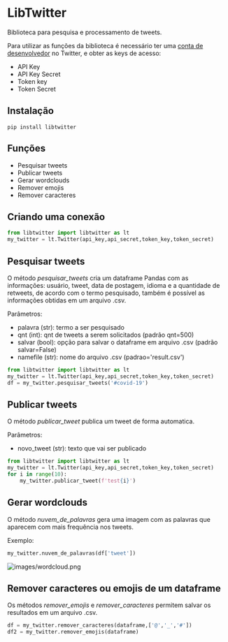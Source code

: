 LibTwitter
==========

Biblioteca para pesquisa e processamento de tweets.

Para utilizar as funções da biblioteca é necessário ter uma [conta de desenvolvedor](https://developer.twitter.com/en) no Twitter, e obter as keys de acesso:

- API Key
- API Key Secret
- Token key
- Token Secret

## Instalação

`pip install libtwitter`

## Funções

- Pesquisar tweets
- Publicar tweets
- Gerar wordclouds
- Remover emojis
- Remover caracteres

## Criando uma conexão

```python
from libtwitter import libtwitter as lt
my_twitter = lt.Twitter(api_key,api_secret,token_key,token_secret)
```

## Pesquisar tweets

O método *pesquisar_tweets* cria um dataframe  Pandas com as informações: usuário, tweet, data de postagem, idioma e a quantidade de retweets, de acordo com o termo pesquisado, também é possível as informações obtidas em um arquivo .csv.

Parâmetros:

- palavra (str): termo a ser pesquisado
- qnt (int): qnt de tweets a serem solicitados (padrão qnt=500)
- salvar (bool): opção para salvar o dataframe em arquivo .csv (padrão salvar=False)
- namefile (str): nome do arquivo .csv (padrao='result.csv')

```python
from libtwitter import libtwitter as lt
my_twitter = lt.Twitter(api_key,api_secret,token_key,token_secret)
df = my_twitter.pesquisar_tweets('#covid-19')
```

## Publicar tweets

O método *publicar_tweet* publica um tweet de forma automatica.

Parâmetros:

- novo_tweet (str): texto que vai ser publicado

```python
from libtwitter import libtwitter as lt
my_twitter = lt.Twitter(api_key,api_secret,token_key,token_secret)
for i in range(10):
	my_twitter.publicar_tweet(f'test{i}')
```

## Gerar wordclouds

O método *nuvem_de_palavras* gera uma imagem com as palavras que aparecem com mais frequência nos tweets.

Exemplo:

```python
my_twitter.nuvem_de_palavras(df['tweet'])
```

![images/wordcloud.png](images/wordcloud.png)

## Remover caracteres ou emojis de um dataframe

Os métodos *remover_emojis* e *remover_caracteres* permitem salvar os resultados em um arquivo .csv.

```python
df = my_twitter.remover_caracteres(dataframe,['@','_','#'])
df2 = my_twitter.remover_emojis(dataframe)
```